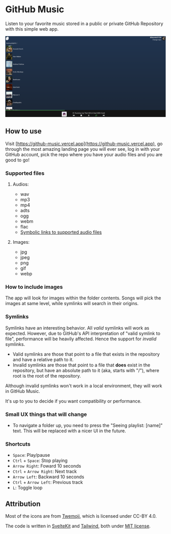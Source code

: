 # GitHub Music

Listen to your favorite music stored in a public or private GitHub Repository with this simple web app.

![Home Page](static/home.png)

## How to use

Visit [https://github-music.vercel.app](https://github-music.vercel.app), go through the most amazing landing page you will ever see, log in with your GitHub account, pick the repo where you have your audio files and you are good to go!

### Supported files

1. Audios:

   - wav
   - mp3
   - mp4
   - adts
   - ogg
   - webm
   - flac
   - [Symbolic links to supported audio files](#symlinks)

2. Images:
   - jpg
   - jpeg
   - png
   - gif
   - webp

### How to include images

The app will look for images within the folder contents. Songs will pick the images at same level, while symlinks will search in their origins.

### Symlinks

Symlinks have an interesting behavior. All _valid_ symlinks will work as expected. However, due to GitHub's API interpretation of "valid symlink to file", performance will be heavily affected. Hence the support for _invalid_ symlinks.

- Valid symlinks are those that point to a file that exists in the repository and have a relative path to it.
- Invalid symlinks are those that point to a file that **does** exist in the repository, but have an absolute path to it (aka, starts with "/"), where root is the root of the repository.

Although invalid symlinks won't work in a local environment, they will work in GitHub Music.

It's up to you to decide if you want compatibility or performance.

### Small UX things that will change

- To navigate a folder up, you need to press the "Seeing playlist: [name]" text. This will be replaced with a nicer UI in the future.

### Shortcuts

- `Space`: Play/pause
- `Ctrl` + `Space`: Stop playing
- `Arrow Right`: Foward 10 seconds
- `Ctrl` + `Arrow Right`: Next track
- `Arrow Left`: Backward 10 seconds
- `Ctrl` + `Arrow Left`: Previous track
- `L`: Toggle loop

## Attribution

Most of the icons are from [Twemoji](https://twemoji.twitter.com/), which is licensed under CC-BY 4.0.

The code is written in [SvelteKit](https://kit.svelte.dev/) and [Tailwind](https://tailwindcss.com/), both under [MIT license](LICENSE.md).
